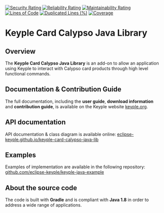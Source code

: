 [![Security Rating](https://sonarcloud.io/api/project_badges/measure?project=eclipse_keyple-card-calypso-java-lib&metric=security_rating)](https://sonarcloud.io/summary/new_code?id=eclipse_keyple-card-calypso-java-lib)
[![Reliability Rating](https://sonarcloud.io/api/project_badges/measure?project=eclipse_keyple-card-calypso-java-lib&metric=reliability_rating)](https://sonarcloud.io/summary/new_code?id=eclipse_keyple-card-calypso-java-lib)
[![Maintainability Rating](https://sonarcloud.io/api/project_badges/measure?project=eclipse_keyple-card-calypso-java-lib&metric=sqale_rating)](https://sonarcloud.io/summary/new_code?id=eclipse_keyple-card-calypso-java-lib)
[![Lines of Code](https://sonarcloud.io/api/project_badges/measure?project=eclipse_keyple-card-calypso-java-lib&metric=ncloc)](https://sonarcloud.io/summary/new_code?id=eclipse_keyple-card-calypso-java-lib)
[![Duplicated Lines (%)](https://sonarcloud.io/api/project_badges/measure?project=eclipse_keyple-card-calypso-java-lib&metric=duplicated_lines_density)](https://sonarcloud.io/summary/new_code?id=eclipse_keyple-card-calypso-java-lib)
[![Coverage](https://sonarcloud.io/api/project_badges/measure?project=eclipse_keyple-card-calypso-java-lib&metric=coverage)](https://sonarcloud.io/summary/new_code?id=eclipse_keyple-card-calypso-java-lib)

# Keyple Card Calypso Java Library

## Overview

The **Keyple Card Calypso Java Library** is an add-on to allow an application using Keyple to interact with Calypso card products through high level functional commands.

## Documentation & Contribution Guide

The full documentation, including the **user guide**, **download information** and **contribution guide**, is available on the Keyple website [keyple.org](https://keyple.org).

## API documentation

API documentation & class diagram is available online: [eclipse-keyple.github.io/keyple-card-calypso-java-lib](https://eclipse-keyple.github.io/keyple-card-calypso-java-lib)

## Examples

Examples of implementation are available in the following repository: [github.com/eclipse-keyple/keyple-java-example](https://github.com/eclipse-keyple/keyple-java-example)

## About the source code

The code is built with **Gradle** and is compliant with **Java 1.8** in order to address a wide range of applications.